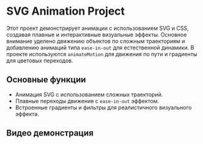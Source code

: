 # SVG Animation Project

Этот проект демонстрирует анимации с использованием SVG и CSS, создавая плавные и интерактивные визуальные эффекты. Основное внимание уделено движению объектов по сложным траекториям и добавлению анимаций типа `ease-in-out` для естественной динамики. В проекте используются `animateMotion` для движения по пути и градиенты для цветовых переходов.

## Основные функции

- Анимация SVG с использованием сложных траекторий.
- Плавные переходы движения с `ease-in-out` эффектом.
- Встроенные градиенты и фильтры для реалистичного визуального эффекта.

## Видео демонстрация
